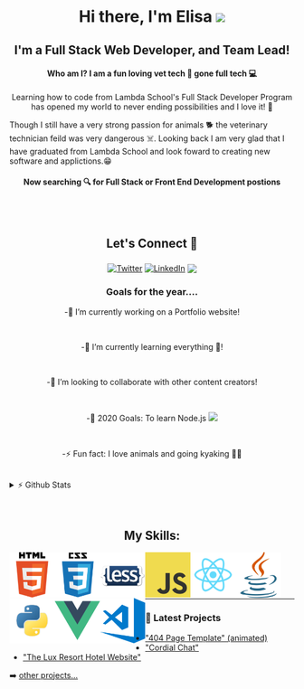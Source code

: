 

<h1 align="center">Hi there, I'm Elisa  <img width="30px" src="https://raw.githubusercontent.com/MartinHeinz/MartinHeinz/master/wave.gif"/></h1>

<h2 align="center"> I'm a Full Stack Web Developer, and Team Lead!</h2>
<h4 align="center"> Who am I? I am a fun loving vet tech 🐾 gone full tech 💻 </h4>
<p align="center">Learning how to code from Lambda School's Full Stack Developer Program has opened my world to never ending possibilities and I love it! 🌟 </p>
 <p>Though I still have a very strong passion for animals 🐕 the veterinary technician feild was very dangerous ☠️. Looking back I am very glad that I have graduated from Lambda School and look foward to creating new software and applictions.😁 </p>
<h4 align="center">Now searching 🔍 for Full Stack or Front End Development postions</h4>
 <br>
 <br>
<div align = "center">
 <h2 align="center" >Let's Connect 🔗 </h2>
<a href="https://twitter.com/ElisaAl39167236"><img align="middle" src="https://www.flaticon.com/svg/static/icons/svg/1409/1409937.svg" alt="Twitter" margin="10" width="80"/></a>
<a href="https://www.linkedin.com/in/elisa-alvarez-full-stack-dev/"><img align="middle" src="https://www.flaticon.com/svg/static/icons/svg/185/185964.svg" alt="LinkedIn" width="80" margin="10"/></a>
<a href="mailto:elisaalvarez211@gmail.com"><img align="middle" width="150" src="https://img.icons8.com/clouds/100/000000/gmail.png"/></a>
</div>

<h3 align="center"> Goals for the year....</h3> 
<p align="center">-🔭 I’m currently working on a Portfolio website! </p><br>
<p align="center">-🌱 I’m currently learning everything 🤣! </p><br>
<p align="center">-👯 I’m looking to collaborate with other content creators! </p><br>
<p align="center">-🥅 2020 Goals: To learn Node.js <img width="20" src="https://img.icons8.com/windows/32/000000/node-js.png"/> </p><br>
<p align="center">-⚡ Fun fact: I love animals and going kyaking 🚣‍♀️ </p><br>

<details>
  <summary>⚡ Github Stats</summary>
<img alt="Elisa's github stats" src ="https://github-readme-stats.vercel.app/api?username=Elisa-Alvarez&show_icons=true&theme=dracula"/>

</details>

<br />
<br />

<h2 align="center"> My Skills: </h2>

<div align="center">
 <img align="left" alt="HTML5" width="80px" src="https://raw.githubusercontent.com/github/explore/80688e429a7d4ef2fca1e82350fe8e3517d3494d/topics/html/html.png" />
<img align="left" alt="CSS3" width="80px" src="https://raw.githubusercontent.com/github/explore/80688e429a7d4ef2fca1e82350fe8e3517d3494d/topics/css/css.png" />
<img align="left" alt="Less" width="80px" src="https://raw.githubusercontent.com/github/explore/80688e429a7d4ef2fca1e82350fe8e3517d3494d/topics/less/less.png" />
<img align="left" alt="JavaScript" width="80px" src="https://raw.githubusercontent.com/github/explore/80688e429a7d4ef2fca1e82350fe8e3517d3494d/topics/javascript/javascript.png" />
<img align="left" alt="React" width="80px" src="https://raw.githubusercontent.com/github/explore/80688e429a7d4ef2fca1e82350fe8e3517d3494d/topics/react/react.png" />
<img align="left" alt="Java" width="80px" src="https://raw.githubusercontent.com/github/explore/80688e429a7d4ef2fca1e82350fe8e3517d3494d/topics/java/java.png" />
 <img align="left" alt="Python" width="80px" src="https://raw.githubusercontent.com/github/explore/80688e429a7d4ef2fca1e82350fe8e3517d3494d/topics/python/python.png" />
 <img align="left" alt="Vue.js" width="80px" src="https://raw.githubusercontent.com/github/explore/80688e429a7d4ef2fca1e82350fe8e3517d3494d/topics/Vue/Vue.png" />
<img align="left" alt="Visual Studio Code" width="80px" src="https://raw.githubusercontent.com/github/explore/80688e429a7d4ef2fca1e82350fe8e3517d3494d/topics/visual-studio-code/visual-studio-code.png" />

 </div>
 
<br >
<br >
<br>
<br>


---

### 🚧 Latest Projects

- ["404 Page Template" (animated)](https://404-page-template.vercel.app/)
- ["Cordial Chat"](https://cordial-chat.web.app/)
- ["The Lux Resort Hotel Website"](https://theluxresort.netlify.app/)

➡️ [other projects...](https://github.com/Elisa-Alvarez?tab=repositories)
